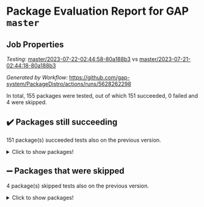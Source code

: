 # Package Evaluation Report for GAP `master`

## Job Properties

*Testing:* [master/2023-07-22-02:44:58-80a188b3](https://github.com/gap-system/PackageDistro/blob/data/reports/master/2023-07-22-02:44:58-80a188b3) vs [master/2023-07-21-02:44:18-80a188b3](https://github.com/gap-system/PackageDistro/blob/data/reports/master/2023-07-21-02:44:18-80a188b3)

*Generated by Workflow:* https://github.com/gap-system/PackageDistro/actions/runs/5628262298

In total, 155 packages were tested, out of which 151 succeeded, 0 failed and 4 were skipped.

## :heavy_check_mark: Packages still succeeding

151 package(s) succeeded tests also on the previous version.
<details><summary>Click to show packages!</summary>

- 4ti2interface 2023.02-04 [(success)](https://github.com/gap-system/PackageDistro/actions/runs/5628262298/job/15252089028)
- ace 5.6.2 [(success)](https://github.com/gap-system/PackageDistro/actions/runs/5628262298/job/15252089101)
- aclib 1.3.2 [(success)](https://github.com/gap-system/PackageDistro/actions/runs/5628262298/job/15252089161)
- agt 0.3.1 [(success)](https://github.com/gap-system/PackageDistro/actions/runs/5628262298/job/15252089232)
- alnuth 3.2.1 [(success)](https://github.com/gap-system/PackageDistro/actions/runs/5628262298/job/15252089307)
- anupq 3.3.0 [(success)](https://github.com/gap-system/PackageDistro/actions/runs/5628262298/job/15252089371)
- atlasrep 2.1.6 [(success)](https://github.com/gap-system/PackageDistro/actions/runs/5628262298/job/15252089433)
- autodoc 2023.06.19 [(success)](https://github.com/gap-system/PackageDistro/actions/runs/5628262298/job/15252089497)
- automata 1.15 [(success)](https://github.com/gap-system/PackageDistro/actions/runs/5628262298/job/15252089559)
- automgrp 1.3.2 [(success)](https://github.com/gap-system/PackageDistro/actions/runs/5628262298/job/15252089636)
- autpgrp 1.11 [(success)](https://github.com/gap-system/PackageDistro/actions/runs/5628262298/job/15252089707)
- cap 2023.07-06 [(success)](https://github.com/gap-system/PackageDistro/actions/runs/5628262298/job/15252089761)
- caratinterface 2.3.5 [(success)](https://github.com/gap-system/PackageDistro/actions/runs/5628262298/job/15252089835)
- cddinterface 2022.11.01 [(success)](https://github.com/gap-system/PackageDistro/actions/runs/5628262298/job/15252089918)
- circle 1.6.6 [(success)](https://github.com/gap-system/PackageDistro/actions/runs/5628262298/job/15252089981)
- classicpres 1.22 [(success)](https://github.com/gap-system/PackageDistro/actions/runs/5628262298/job/15252090065)
- cohomolo 1.6.11 [(success)](https://github.com/gap-system/PackageDistro/actions/runs/5628262298/job/15252090151)
- congruence 1.2.5 [(success)](https://github.com/gap-system/PackageDistro/actions/runs/5628262298/job/15252090231)
- corelg 1.56 [(success)](https://github.com/gap-system/PackageDistro/actions/runs/5628262298/job/15252090299)
- crime 1.6 [(success)](https://github.com/gap-system/PackageDistro/actions/runs/5628262298/job/15252090383)
- crisp 1.4.6 [(success)](https://github.com/gap-system/PackageDistro/actions/runs/5628262298/job/15252090457)
- crypting 0.10.4 [(success)](https://github.com/gap-system/PackageDistro/actions/runs/5628262298/job/15252090540)
- cryst 4.1.26 [(success)](https://github.com/gap-system/PackageDistro/actions/runs/5628262298/job/15252090618)
- crystcat 1.1.10 [(success)](https://github.com/gap-system/PackageDistro/actions/runs/5628262298/job/15252090700)
- ctbllib 1.3.6 [(success)](https://github.com/gap-system/PackageDistro/actions/runs/5628262298/job/15252090799)
- cubefree 1.19 [(success)](https://github.com/gap-system/PackageDistro/actions/runs/5628262298/job/15252090894)
- curlinterface 2.3.2 [(success)](https://github.com/gap-system/PackageDistro/actions/runs/5628262298/job/15252090977)
- cvec 2.8.1 [(success)](https://github.com/gap-system/PackageDistro/actions/runs/5628262298/job/15252091069)
- datastructures 0.3.0 [(success)](https://github.com/gap-system/PackageDistro/actions/runs/5628262298/job/15252091163)
- deepthought 1.0.6 [(success)](https://github.com/gap-system/PackageDistro/actions/runs/5628262298/job/15252091262)
- design 1.8 [(success)](https://github.com/gap-system/PackageDistro/actions/runs/5628262298/job/15252091365)
- difsets 2.3.1 [(success)](https://github.com/gap-system/PackageDistro/actions/runs/5628262298/job/15252091450)
- digraphs 1.6.2 [(success)](https://github.com/gap-system/PackageDistro/actions/runs/5628262298/job/15252091549)
- edim 1.3.7 [(success)](https://github.com/gap-system/PackageDistro/actions/runs/5628262298/job/15252091647)
- example 4.3.4 [(success)](https://github.com/gap-system/PackageDistro/actions/runs/5628262298/job/15252091737)
- examplesforhomalg 2023.02-04 [(success)](https://github.com/gap-system/PackageDistro/actions/runs/5628262298/job/15252091838)
- factint 1.6.3 [(success)](https://github.com/gap-system/PackageDistro/actions/runs/5628262298/job/15252091950)
- ferret 1.0.9 [(success)](https://github.com/gap-system/PackageDistro/actions/runs/5628262298/job/15252092061)
- fga 1.5.0 [(success)](https://github.com/gap-system/PackageDistro/actions/runs/5628262298/job/15252092157)
- fining 1.5.5 [(success)](https://github.com/gap-system/PackageDistro/actions/runs/5628262298/job/15252092258)
- float 1.0.3 [(success)](https://github.com/gap-system/PackageDistro/actions/runs/5628262298/job/15252092346)
- format 1.4.3 [(success)](https://github.com/gap-system/PackageDistro/actions/runs/5628262298/job/15252092435)
- forms 1.2.9 [(success)](https://github.com/gap-system/PackageDistro/actions/runs/5628262298/job/15252092508)
- fplsa 1.2.6 [(success)](https://github.com/gap-system/PackageDistro/actions/runs/5628262298/job/15252092588)
- fr 2.4.12 [(success)](https://github.com/gap-system/PackageDistro/actions/runs/5628262298/job/15252092672)
- francy 2.0.3 [(success)](https://github.com/gap-system/PackageDistro/actions/runs/5628262298/job/15252092747)
- fwtree 1.3 [(success)](https://github.com/gap-system/PackageDistro/actions/runs/5628262298/job/15252092822)
- gapdoc 1.6.6 [(success)](https://github.com/gap-system/PackageDistro/actions/runs/5628262298/job/15252092890)
- gauss 2023.02-04 [(success)](https://github.com/gap-system/PackageDistro/actions/runs/5628262298/job/15252092973)
- gaussforhomalg 2023.02-04 [(success)](https://github.com/gap-system/PackageDistro/actions/runs/5628262298/job/15252093061)
- gbnp 1.0.5 [(success)](https://github.com/gap-system/PackageDistro/actions/runs/5628262298/job/15252093135)
- generalizedmorphismsforcap 2023.03-01 [(success)](https://github.com/gap-system/PackageDistro/actions/runs/5628262298/job/15252093193)
- genss 1.6.8 [(success)](https://github.com/gap-system/PackageDistro/actions/runs/5628262298/job/15252093266)
- gradedmodules 2023.02-04 [(success)](https://github.com/gap-system/PackageDistro/actions/runs/5628262298/job/15252093344)
- gradedringforhomalg 2023.02-04 [(success)](https://github.com/gap-system/PackageDistro/actions/runs/5628262298/job/15252093413)
- grape 4.9.0 [(success)](https://github.com/gap-system/PackageDistro/actions/runs/5628262298/job/15252093481)
- groupoids 1.73 [(success)](https://github.com/gap-system/PackageDistro/actions/runs/5628262298/job/15252093556)
- grpconst 2.6.4 [(success)](https://github.com/gap-system/PackageDistro/actions/runs/5628262298/job/15252093639)
- guarana 0.96.3 [(success)](https://github.com/gap-system/PackageDistro/actions/runs/5628262298/job/15252093697)
- guava 3.18 [(success)](https://github.com/gap-system/PackageDistro/actions/runs/5628262298/job/15252093756)
- hap 1.56 [(success)](https://github.com/gap-system/PackageDistro/actions/runs/5628262298/job/15252093830)
- hapcryst 0.1.15 [(success)](https://github.com/gap-system/PackageDistro/actions/runs/5628262298/job/15252093895)
- hecke 1.5.3 [(success)](https://github.com/gap-system/PackageDistro/actions/runs/5628262298/job/15252093955)
- help 3.5 [(success)](https://github.com/gap-system/PackageDistro/actions/runs/5628262298/job/15252094018)
- homalg 2023.02-05 [(success)](https://github.com/gap-system/PackageDistro/actions/runs/5628262298/job/15252094063)
- homalgtocas 2023.02-04 [(success)](https://github.com/gap-system/PackageDistro/actions/runs/5628262298/job/15252094122)
- idrel 2.45 [(success)](https://github.com/gap-system/PackageDistro/actions/runs/5628262298/job/15252094193)
- images 1.3.1 [(success)](https://github.com/gap-system/PackageDistro/actions/runs/5628262298/job/15252094255)
- intpic 0.3.0 [(success)](https://github.com/gap-system/PackageDistro/actions/runs/5628262298/job/15252094316)
- io 4.8.1 [(success)](https://github.com/gap-system/PackageDistro/actions/runs/5628262298/job/15252094385)
- io_forhomalg 2023.02-04 [(success)](https://github.com/gap-system/PackageDistro/actions/runs/5628262298/job/15252094442)
- irredsol 1.4.4 [(success)](https://github.com/gap-system/PackageDistro/actions/runs/5628262298/job/15252094518)
- json 2.1.1 [(success)](https://github.com/gap-system/PackageDistro/actions/runs/5628262298/job/15252094592)
- jupyterkernel 1.5.0 [(success)](https://github.com/gap-system/PackageDistro/actions/runs/5628262298/job/15252094657)
- jupyterviz 1.5.6 [(success)](https://github.com/gap-system/PackageDistro/actions/runs/5628262298/job/15252094726)
- kan 1.35 [(success)](https://github.com/gap-system/PackageDistro/actions/runs/5628262298/job/15252094782)
- kbmag 1.5.11 [(success)](https://github.com/gap-system/PackageDistro/actions/runs/5628262298/job/15252094826)
- laguna 3.9.6 [(success)](https://github.com/gap-system/PackageDistro/actions/runs/5628262298/job/15252094886)
- liealgdb 2.2.1 [(success)](https://github.com/gap-system/PackageDistro/actions/runs/5628262298/job/15252094938)
- liepring 2.8 [(success)](https://github.com/gap-system/PackageDistro/actions/runs/5628262298/job/15252095004)
- liering 2.4.2 [(success)](https://github.com/gap-system/PackageDistro/actions/runs/5628262298/job/15252095059)
- linearalgebraforcap 2023.06-02 [(success)](https://github.com/gap-system/PackageDistro/actions/runs/5628262298/job/15252095124)
- localizeringforhomalg 2023.02-04 [(success)](https://github.com/gap-system/PackageDistro/actions/runs/5628262298/job/15252095182)
- loops 3.4.3 [(success)](https://github.com/gap-system/PackageDistro/actions/runs/5628262298/job/15252095233)
- lpres 1.0.3 [(success)](https://github.com/gap-system/PackageDistro/actions/runs/5628262298/job/15252095286)
- majoranaalgebras 1.5.1 [(success)](https://github.com/gap-system/PackageDistro/actions/runs/5628262298/job/15252095329)
- mapclass 1.4.6 [(success)](https://github.com/gap-system/PackageDistro/actions/runs/5628262298/job/15252095377)
- matgrp 0.70 [(success)](https://github.com/gap-system/PackageDistro/actions/runs/5628262298/job/15252095441)
- matricesforhomalg 2023.02-04 [(success)](https://github.com/gap-system/PackageDistro/actions/runs/5628262298/job/15252095506)
- modisom 2.5.4 [(success)](https://github.com/gap-system/PackageDistro/actions/runs/5628262298/job/15252095553)
- modulepresentationsforcap 2023.06-02 [(success)](https://github.com/gap-system/PackageDistro/actions/runs/5628262298/job/15252095609)
- modules 2023.02-04 [(success)](https://github.com/gap-system/PackageDistro/actions/runs/5628262298/job/15252095655)
- monoidalcategories 2023.05-03 [(success)](https://github.com/gap-system/PackageDistro/actions/runs/5628262298/job/15252095696)
- nconvex 2022.09-01 [(success)](https://github.com/gap-system/PackageDistro/actions/runs/5628262298/job/15252095754)
- nilmat 1.4.2 [(success)](https://github.com/gap-system/PackageDistro/actions/runs/5628262298/job/15252095795)
- nock 1.5 [(success)](https://github.com/gap-system/PackageDistro/actions/runs/5628262298/job/15252095837)
- normalizinterface 1.3.6 [(success)](https://github.com/gap-system/PackageDistro/actions/runs/5628262298/job/15252095884)
- nq 2.5.10 [(success)](https://github.com/gap-system/PackageDistro/actions/runs/5628262298/job/15252095935)
- numericalsgps 1.3.1 [(success)](https://github.com/gap-system/PackageDistro/actions/runs/5628262298/job/15252095976)
- openmath 11.5.3 [(success)](https://github.com/gap-system/PackageDistro/actions/runs/5628262298/job/15252096018)
- orb 4.9.0 [(success)](https://github.com/gap-system/PackageDistro/actions/runs/5628262298/job/15252096058)
- packagemanager 1.4.1 [(success)](https://github.com/gap-system/PackageDistro/actions/runs/5628262298/job/15252096115)
- patternclass 2.4.3 [(success)](https://github.com/gap-system/PackageDistro/actions/runs/5628262298/job/15252096168)
- permut 2.0.4 [(success)](https://github.com/gap-system/PackageDistro/actions/runs/5628262298/job/15252096209)
- polenta 1.3.10 [(success)](https://github.com/gap-system/PackageDistro/actions/runs/5628262298/job/15252096267)
- polymaking 0.8.6 [(success)](https://github.com/gap-system/PackageDistro/actions/runs/5628262298/job/15252096320)
- primgrp 3.4.4 [(success)](https://github.com/gap-system/PackageDistro/actions/runs/5628262298/job/15252096371)
- profiling 2.5.4 [(success)](https://github.com/gap-system/PackageDistro/actions/runs/5628262298/job/15252096416)
- qpa 1.34 [(success)](https://github.com/gap-system/PackageDistro/actions/runs/5628262298/job/15252096465)
- quagroup 1.8.3 [(success)](https://github.com/gap-system/PackageDistro/actions/runs/5628262298/job/15252096520)
- radiroot 2.9 [(success)](https://github.com/gap-system/PackageDistro/actions/runs/5628262298/job/15252096586)
- rcwa 4.7.1 [(success)](https://github.com/gap-system/PackageDistro/actions/runs/5628262298/job/15252096645)
- rds 1.8 [(success)](https://github.com/gap-system/PackageDistro/actions/runs/5628262298/job/15252096689)
- recog 1.4.2 [(success)](https://github.com/gap-system/PackageDistro/actions/runs/5628262298/job/15252096744)
- repndecomp 1.3.0 [(success)](https://github.com/gap-system/PackageDistro/actions/runs/5628262298/job/15252096799)
- repsn 3.1.1 [(success)](https://github.com/gap-system/PackageDistro/actions/runs/5628262298/job/15252096858)
- resclasses 4.7.3 [(success)](https://github.com/gap-system/PackageDistro/actions/runs/5628262298/job/15252096906)
- ringsforhomalg 2023.02-05 [(success)](https://github.com/gap-system/PackageDistro/actions/runs/5628262298/job/15252096967)
- sco 2023.02-04 [(success)](https://github.com/gap-system/PackageDistro/actions/runs/5628262298/job/15252097024)
- scscp 2.4.1 [(success)](https://github.com/gap-system/PackageDistro/actions/runs/5628262298/job/15252097087)
- semigroups 5.2.1 [(success)](https://github.com/gap-system/PackageDistro/actions/runs/5628262298/job/15252097155)
- sglppow 2.3 [(success)](https://github.com/gap-system/PackageDistro/actions/runs/5628262298/job/15252097210)
- sgpviz 0.999.5 [(success)](https://github.com/gap-system/PackageDistro/actions/runs/5628262298/job/15252097280)
- simpcomp 2.1.14 [(success)](https://github.com/gap-system/PackageDistro/actions/runs/5628262298/job/15252097352)
- singular 2023.02.09 [(success)](https://github.com/gap-system/PackageDistro/actions/runs/5628262298/job/15252097416)
- sl2reps 1.1 [(success)](https://github.com/gap-system/PackageDistro/actions/runs/5628262298/job/15252097483)
- sla 1.5.3 [(success)](https://github.com/gap-system/PackageDistro/actions/runs/5628262298/job/15252097536)
- smallgrp 1.5.3 [(success)](https://github.com/gap-system/PackageDistro/actions/runs/5628262298/job/15252097590)
- smallsemi 0.6.13 [(success)](https://github.com/gap-system/PackageDistro/actions/runs/5628262298/job/15252097652)
- sonata 2.9.6 [(success)](https://github.com/gap-system/PackageDistro/actions/runs/5628262298/job/15252097719)
- sophus 1.27 [(success)](https://github.com/gap-system/PackageDistro/actions/runs/5628262298/job/15252097780)
- spinsym 1.5.2 [(success)](https://github.com/gap-system/PackageDistro/actions/runs/5628262298/job/15252097864)
- standardff 0.9.4 [(success)](https://github.com/gap-system/PackageDistro/actions/runs/5628262298/job/15252097942)
- symbcompcc 1.3.2 [(success)](https://github.com/gap-system/PackageDistro/actions/runs/5628262298/job/15252098035)
- thelma 1.3 [(success)](https://github.com/gap-system/PackageDistro/actions/runs/5628262298/job/15252098130)
- tomlib 1.2.9 [(success)](https://github.com/gap-system/PackageDistro/actions/runs/5628262298/job/15252098211)
- toolsforhomalg 2023.05-01 [(success)](https://github.com/gap-system/PackageDistro/actions/runs/5628262298/job/15252098270)
- toric 1.9.5 [(success)](https://github.com/gap-system/PackageDistro/actions/runs/5628262298/job/15252098334)
- toricvarieties 2022.07.13 [(success)](https://github.com/gap-system/PackageDistro/actions/runs/5628262298/job/15252098418)
- transgrp 3.6.4 [(success)](https://github.com/gap-system/PackageDistro/actions/runs/5628262298/job/15252098479)
- ugaly 4.1.3 [(success)](https://github.com/gap-system/PackageDistro/actions/runs/5628262298/job/15252098549)
- unipot 1.5 [(success)](https://github.com/gap-system/PackageDistro/actions/runs/5628262298/job/15252098612)
- unitlib 4.2.0 [(success)](https://github.com/gap-system/PackageDistro/actions/runs/5628262298/job/15252098676)
- utils 0.82 [(success)](https://github.com/gap-system/PackageDistro/actions/runs/5628262298/job/15252098748)
- uuid 0.7 [(success)](https://github.com/gap-system/PackageDistro/actions/runs/5628262298/job/15252098806)
- walrus 0.9991 [(success)](https://github.com/gap-system/PackageDistro/actions/runs/5628262298/job/15252098877)
- wedderga 4.10.4 [(success)](https://github.com/gap-system/PackageDistro/actions/runs/5628262298/job/15252098947)
- xmod 2.91 [(success)](https://github.com/gap-system/PackageDistro/actions/runs/5628262298/job/15252099017)
- xmodalg 1.23 [(success)](https://github.com/gap-system/PackageDistro/actions/runs/5628262298/job/15252099086)
- yangbaxter 0.10.3 [(success)](https://github.com/gap-system/PackageDistro/actions/runs/5628262298/job/15252099144)
- zeromqinterface 0.14 [(success)](https://github.com/gap-system/PackageDistro/actions/runs/5628262298/job/15252099209)
</details>

## :heavy_minus_sign: Packages that were skipped

4 package(s) skipped tests also on the previous version.
<details><summary>Click to show packages!</summary>

- browse 1.8.21 [(skipped)](https://github.com/gap-system/PackageDistro/actions/runs/5628262298/job/15251918480)
- itc 1.5.1 [(skipped)](https://github.com/gap-system/PackageDistro/actions/runs/5628262298/job/15251918480)
- polycyclic 2.16 [(skipped)](https://github.com/gap-system/PackageDistro/actions/runs/5628262298/job/15251918480)
- xgap 4.31 [(skipped)](https://github.com/gap-system/PackageDistro/actions/runs/5628262298/job/15251918480)
</details>

